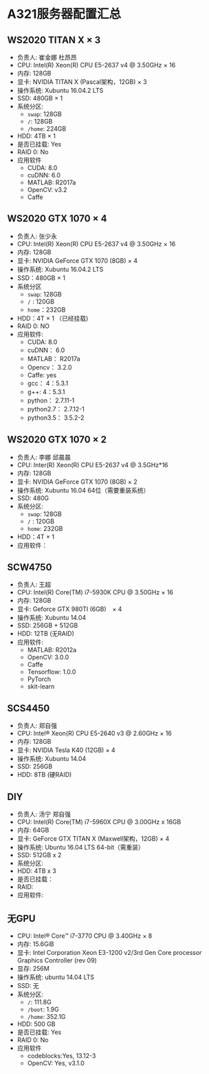 <!-- Last Update: July 28th, 2017 -->

# A321服务器配置汇总

## WS2020 TITAN X × 3
- 负责人: 崔金娜 杜昂昂
- CPU: Intel(R) Xeon(R) CPU E5-2637 v4 @ 3.50GHz × 16
- 内存: 128GB
- 显卡: NVIDIA TITAN X (Pascal架构，12GB) × 3
- 操作系统: Xubuntu 16.04.2 LTS
- SSD: 480GB × 1
- 系统分区:
    - `swap`: 128GB
    - `/`: 128GB
    - `/home`: 224GB
- HDD: 4TB × 1
- 是否已挂载: Yes
- RAID 0: No
- 应用软件
    - CUDA: 8.0
    - cuDNN: 6.0
    - MATLAB: R2017a
    - OpenCV: v3.2
    - Caffe

## WS2020 GTX 1070 × 4
- 负责人: 张少永
- CPU: Intel(R) Xeon(R) CPU E5-2637 v4 @ 3.50GHz × 16
- 内存: 128GB
- 显卡: NVIDIA  GeForce GTX 1070 (8GB) × 4
- 操作系统: Xubuntu 16.04.2 LTS
- SSD：480GB × 1
- 系统分区
    - `swap`: 128GB
    - `/` :  120GB
    - `home`：232GB
- HDD：4T × 1 （已经挂载)
- RAID 0: NO
- 应用软件:
    - CUDA:        8.0
    - cuDNN：      6.0
    - MATLAB：     R2017a
    - Opencv：     3.2.0
    - Caffe:       yes
    - gcc：        4：5.3.1
    - g++:         4：5.3.1
    - python：     2.7.11-1
    - python2.7：  2.7.12-1
    - python3.5：  3.5.2-2

## WS2020 GTX 1070 × 2
- 负责人: 李娜 邱晨晨
- CPU: Inter(R) Xeon(R) CPU E5-2637 v4 @ 3.5GHz*16
- 内存: 128GB
- 显卡: NVIDIA GeForce GTX 1070 (8GB) × 2
- 操作系统: Xubuntu 16.04 64位（需要重装系统）
- SSD: 480G
- 系统分区:
    - `swap`: 128GB
    - `/` :  120GB
    - `home`: 232GB
- HDD：4T × 1
- 应用软件：

## SCW4750
- 负责人: 王超
- CPU: Intel(R) Core(TM) i7-5930K CPU @ 3.50GHz × 16
- 内存: 128GB
- 显卡: Geforce GTX 980TI (6GB)　× 4
- 操作系统: Xubuntu 14.04
- SSD: 256GB + 512GB
- HDD: 12TB (无RAID)
- 应用软件:
    - MATLAB: R2012a
    - OpenCV: 3.0.0
    - Caffe
    - Tensorflow: 1.0.0
    - PyTorch
    - skit-learn

## SCS4450
- 负责人: 郑自强
- CPU: Intel® Xeon(R) CPU E5-2640 v3 @ 2.60GHz × 16
- 内存: 128GB
- 显卡: NVIDIA Tesla K40 (12GB) × 4
- 操作系统: Xubuntu 14.04
- SSD: 256GB
- HDD: 8TB (硬RAID)

## DIY
- 负责人: 汤宁 郑自强
- CPU: Intel(R) Core(TM) i7-5960X CPU @ 3.00GHz x 16GB
- 内存: 64GB
- 显卡: GeForce GTX TITAN X (Maxwell架构，12GB) × 4
- 操作系统: Ubuntu 16.04 LTS 64-bit（需重装）
- SSD: 512GB x 2
- 系统分区: 
- HDD: 4TB x 3
- 是否已挂载：
- RAID:
- 应用软件:

## 无GPU
- CPU: Intel® Core™ i7-3770 CPU @ 3.40GHz × 8
- 内存: 15.6GiB
- 显卡: Intel Corporation Xeon E3-1200 v2/3rd Gen Core processor Graphics Controller (rev 09)
- 显存: 256M
- 操作系统: ubuntu 14.04 LTS
- SSD: 无
- 系统分区:
    - `/`: 111.8G      
    - `/boot`: 1.9G
    - `/home`: 352.1G
- HDD: 500 GB
- 是否已挂载: Yes
- RAID 0: No
- 应用软件
    - codeblocks:Yes, 13.12-3
    - OpenCV: Yes, v3.1.0
